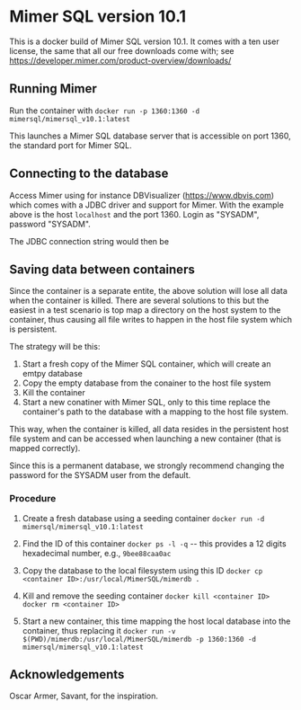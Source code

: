# Mimer SQL version 10.1

This is a docker build of Mimer SQL version 10.1. It comes with a ten user license, the same that all our free downloads come with; see https://developer.mimer.com/product-overview/downloads/

## Running Mimer
Run the container with
`docker run -p 1360:1360 -d mimersql/mimersql_v10.1:latest`

This launches a Mimer SQL database server that is accessible on port 1360, the standard port for Mimer SQL.

## Connecting to the database
Access Mimer using for instance DBVisualizer (https://www.dbvis.com) which comes with a JDBC driver and support for Mimer. With the example above is the host `localhost` and the port 1360. Login as "SYSADM", password "SYSADM".

The JDBC connection string would then be

## Saving data between containers
Since the container is a separate entite, the above solution will lose all data when the container is killed. There are several solutions to this but the easiest in a test scenario is top map a directory on the host system to the container, thus causing all file writes to happen in the host file system which is persistent.

The strategy will be this:

1. Start a fresh copy of the Mimer SQL container, which will create an emtpy database
1. Copy the empty database from the conainer to the host file system
1. Kill the container
1. Start a new conatiner with Mimer SQL, only to this time replace the container's path to the database with a mapping to the host file system.

This way, when the container is killed, all data resides in the persistent host file system and can be accessed when launching a new container (that is mapped correctly).

Since this is a permanent database, we strongly recommend changing the password for the SYSADM user from the default.

### Procedure
1. Create a fresh database using a seeding container
`docker run -d mimersql/mimersql_v10.1:latest`

1. Find the ID of this container
`docker ps -l -q` -- this provides a 12 digits hexadecimal number, e.g., `9bee88caa0ac`

1. Copy the database to the local filesystem using this ID
`docker cp <container ID>:/usr/local/MimerSQL/mimerdb .`

1. Kill and remove the seeding container
`docker kill <container ID>`
`docker rm <container ID>`

1. Start a new container, this time mapping the host local database into the container, thus replacing it
`docker run -v $(PWD)/mimerdb:/usr/local/MimerSQL/mimerdb -p 1360:1360 -d mimersql/mimersql_v10.1:latest`

## Acknowledgements
Oscar Armer, Savant, for the inspiration.